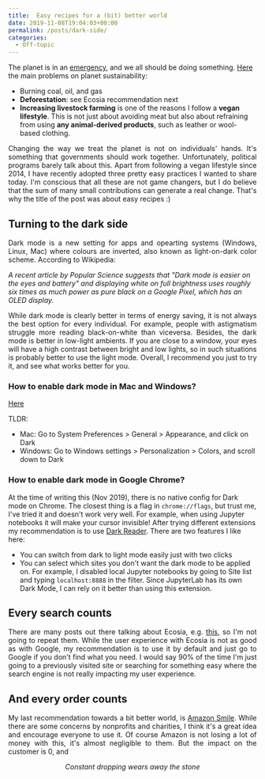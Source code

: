 ```yaml
---
title:  Easy recipes for a (bit) better world
date: 2019-11-08T19:04:03+00:00
permalink: /posts/dark-side/
categories:
  - Off-topic
---
```


  The planet is in an
  <a href="https://www.bbc.co.uk/news/uk-politics-48126677/">emergency</a>,
  and we all should be doing something. <a href="https://ec.europa.eu/clima/change/causes_en">Here</a> the main problems on planet sustainability:

* Burning coal, oil, and gas
* **Deforestation**: see Ecosia recommendation next
* **Increasing livestock farming** is one of the reasons I follow a **vegan lifestyle**. This is not just about avoiding meat but also about refraining from using **any animal-derived products**, such as leather or wool-based clothing.

<p style="text-align: justify;">
Changing the way we treat the planet is not on individuals' hands. It's something that governments should work together. Unfortunately, political programs barely talk about this.
Apart from following a vegan lifestyle since 2014, I have recently adopted three pretty easy practices I
wanted to share today. I'm conscious that
all these are not game changers, but I do believe that the sum of many small contributions can
generate a real change. That's why the title of the post was about easy recipes :)
</p>

## Turning to the dark side

<p style="text-align: justify;">
Dark mode is a new setting for apps and opearting systems (Windows, Linux, Mac) where colours are inverted, also
known as light-on-dark color scheme. According to Wikipedia:
</p>


*A recent article by Popular Science suggests that "Dark mode is easier on the eyes and battery" and displaying white on full brightness uses roughly six times as much power as pure black on a Google Pixel, which has an OLED display.*

<p style="text-align: justify;">
While dark mode is clearly better in terms of energy saving, it is not always the best
option for every individual. For example, people with astigmatism struggle more reading
black-on-white than viceversa. Besides, the dark mode is better in low-light ambients. If you
are close to a window, your eyes will have a high contrast between bright and low lights, so
in such situations is probably better to use the light mode. Overall, I recommend you just to try it, and see what works better for you.
</p>

### How to enable dark mode in Mac and Windows?

[Here](https://techspite.com/how-to-use-itunes-dark-mode-on-mac-or-windows-10-pc/)

TLDR:

* Mac: Go to System Preferences > General > Appearance, and click on Dark
* Windows: Go to Windows settings > Personalization > Colors, and scroll down to Dark

### How to enable dark mode in Google Chrome?

At the time of writing this (Nov 2019), there is no native config for Dark mode on Chrome. The
closest thing is a flag in `chrome://flags`, but trust me, I've tried it and doesn't work very
well. For example, when using Jupyter notebooks it will make your cursor invisible! After trying
different extensions my recommendation is to use <a href="https://chrome.google.com/webstore/detail/dark-reader/eimadpbcbfnmbkopoojfekhnkhdbieeh">Dark Reader</a>. There are two features I like here:

* You can switch from dark to light mode easily just with two clicks
* You can select which sites you don't want the dark mode to be applied on. For example, I
disabled local Jupyter notebooks by going to Site list and typing `localhost:8888` in the filter.
Since JupyterLab has its own Dark Mode, I can rely on it better than using this extension.


## Every search counts

<div style="text-align: justify;">
There are many posts out there talking about Ecosia, e.g. <a href="https://www.patharoundtheworld.com/ecosia-review/">this</a>, so I'm not going to repeat them. While the user experience with Ecosia is
not as good as with Google, my recommendation is to use it by default and just go to Google if
you don't find what you need. I would say 90% of the time I'm just going to a previously visited
site or searching for something easy where the search engine is not really impacting my user
experience.
</div>

## And every order counts

<p style="text-align: justify;">
My last recommendation towards a bit better world, is <a href="https://www.thebalancesmb.com/how-amazonsmile-works-and-should-you-use-it-4164531">Amazon Smile</a>. While there are some concerns by nonprofits and charities, I think it's a great idea and
encourage everyone to use it. Of course Amazon is not losing a lot of money with this, it's
almost negligible to them. But the impact on the customer is 0, and
</p>

<p style="text-align: center; ">
<i> Constant dropping wears away the stone </i>
</p>
